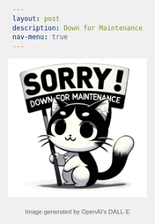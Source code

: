 ```yaml
---
layout: post 
description: Down for Maintenance
nav-menu: true
---
```


<!DOCTYPE html>
<html lang="en">
<head>
    <meta charset="UTF-8">
    <meta name="viewport" content="width=device-width, initial-scale=1.0">
    <title>Maintenance Page</title>
    <style>
        body, html {
            height: 100%;
            margin: 0;
            padding: 0;
            display: flex;
            flex-direction: column;
            justify-content: center;
            align-items: center;
            background-color: #f0f0f0;
            font-family: Arial, sans-serif;
        }
        .maintenance-image {
            width: 50%; /* Adjust the size of the image */
            height: auto;
        }
        .citation {
            margin-top: 20px;
            font-size: 0.8em;
            color: #666;
            text-align: center;
        }
    </style>
</head>
<body>
    <img src="images/DFM.png" alt="Down for Maintenance" class="maintenance-image">
    <div class="citation">
        Image generated by OpenAI's DALL·E
    </div>
</body>
</html>


